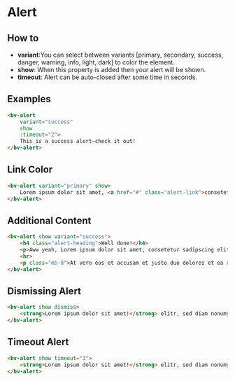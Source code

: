 <h1>Alert</h1>

<h2>How to</h2>

<ul>
    <li><strong>variant</strong>:You can select between variants [primary, secondary, success, danger, warning, info, light, dark] to color the element.</li>
    <li><strong>show</strong>: When this property is added then your alert will be shown.</li>
    <li><strong>timeout</strong>: Alert can be auto-closed after some time in seconds.</li>
</ul>

<h2>Examples</h2>

```html
<bv-alert
    variant="success"
    show
    :timeout="2">
    This is a success alert—check it out!
</bv-alert>
```

<h2>Link Color</h2>

```html
<bv-alert variant="primary" show>
    Lorem ipsum dolor sit amet, <a href="#" class="alert-link">consetetur sadipscing</a>. elitr, sed diam nonumy eirmod.
</bv-alert>
```

<h2>Additional Content</h2>

```html
<bv-alert show variant="success">
    <h4 class="alert-heading">Well done!</h4>
    <p>Aww yeah, Lorem ipsum dolor sit amet, consetetur sadipscing elitr, sed diam nonumy eirmod tempor invidunt ut labore.</p>
    <hr>
    <p class="mb-0">At vero eos et accusam et justo duo dolores et ea rebum. Stet clita kasd gubergren, no sea takimata sanctus est Lorem ipsum dolor.</p>
</bv-alert>
```

<h2>Dismissing Alert</h2>

```html
<bv-alert show dismiss>
    <strong>Lorem ipsum dolor sit amet!</strong> elitr, sed diam nonumy eirmod.
</bv-alert>
```

<h2>Timeout Alert</h2>

```html
<bv-alert show timeout="3">
    <strong>Lorem ipsum dolor sit amet!</strong> elitr, sed diam nonumy eirmod.
</bv-alert>
```